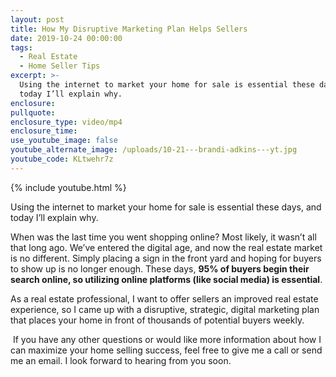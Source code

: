 ```yaml
---
layout: post
title: How My Disruptive Marketing Plan Helps Sellers
date: 2019-10-24 00:00:00
tags:
  - Real Estate
  - Home Seller Tips
excerpt: >-
  Using the internet to market your home for sale is essential these days, and
  today I’ll explain why.
enclosure:
pullquote:
enclosure_type: video/mp4
enclosure_time:
use_youtube_image: false
youtube_alternate_image: /uploads/10-21---brandi-adkins---yt.jpg
youtube_code: KLtwehr7z
---
```


{% include youtube.html %}

Using the internet to market your home for sale is essential these days, and today I’ll explain why.

When was the last time you went shopping online? Most likely, it wasn’t all that long ago. We’ve entered the digital age, and now the real estate market is no different. Simply placing a sign in the front yard and hoping for buyers to show up is no longer enough. These days, **95% of buyers begin their search online, so utilizing online platforms (like social media) is essential**.

As a real estate professional, I want to offer sellers an improved real estate experience, so I came up with a disruptive, strategic, digital marketing plan that places your home in front of thousands of potential buyers weekly.

&nbsp;If you have any other questions or would like more information about how I can maximize your home selling success, feel free to give me a call or send me an email. I look forward to hearing from you soon.